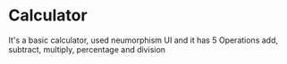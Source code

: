 # Calculator

It's a basic calculator, used neumorphism UI and it has 5 Operations add, subtract, multiply, percentage and division
